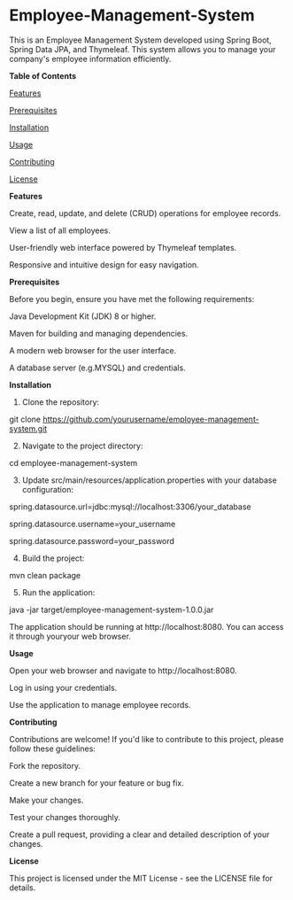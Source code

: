 # Employee-Management-System
This is an Employee Management System developed using Spring Boot, Spring Data JPA, and Thymeleaf. This system allows you to manage your company's employee information efficiently.

**Table of Contents**

[Features](#Features)

[Prerequisites](#prerequisites)

[Installation](#installation)

[Usage](#usage)

[Contributing](#contributing)

[License](#license)


**Features**

Create, read, update, and delete (CRUD) operations for employee records.

View a list of all employees.

User-friendly web interface powered by Thymeleaf templates.

Responsive and intuitive design for easy navigation.


**Prerequisites**

Before you begin, ensure you have met the following requirements:

Java Development Kit (JDK) 8 or higher.

Maven for building and managing dependencies.

A modern web browser for the user interface.

A database server (e.g.MYSQL) and credentials.


**Installation**


1. Clone the repository:

git clone https://github.com/yourusername/employee-management-system.git


2. Navigate to the project directory:

cd employee-management-system


3. Update src/main/resources/application.properties with your database configuration:

spring.datasource.url=jdbc:mysql://localhost:3306/your_database

spring.datasource.username=your_username

spring.datasource.password=your_password


4. Build the project:

mvn clean package


5. Run the application:

java -jar target/employee-management-system-1.0.0.jar


The application should be running at http://localhost:8080. You can access it through youryour web browser.


**Usage**

Open your web browser and navigate to http://localhost:8080.

Log in using your credentials.

Use the application to manage employee records.


**Contributing**

Contributions are welcome! If you'd like to contribute to this project, please follow these guidelines:

Fork the repository.

Create a new branch for your feature or bug fix.

Make your changes.

Test your changes thoroughly.

Create a pull request, providing a clear and detailed description of your changes.


**License**

This project is licensed under the MIT License - see the LICENSE file for details.



